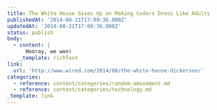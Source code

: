 ```yaml
---
title: The White House Gives Up on Making Coders Dress Like Adults
publishedAt: '2014-08-21T17:09:36.000Z'
updatedAt: '2014-08-21T17:09:36.000Z'
status: publish
body:
  - content: |
      Hooray, we won!
    _template: richText
link:
  url: 'http://www.wired.com/2014/08/the-white-house-dickerson/'
categories:
  - reference: content/categories/random-amusement.md
  - reference: content/categories/technology.md
_template: link
---
```



